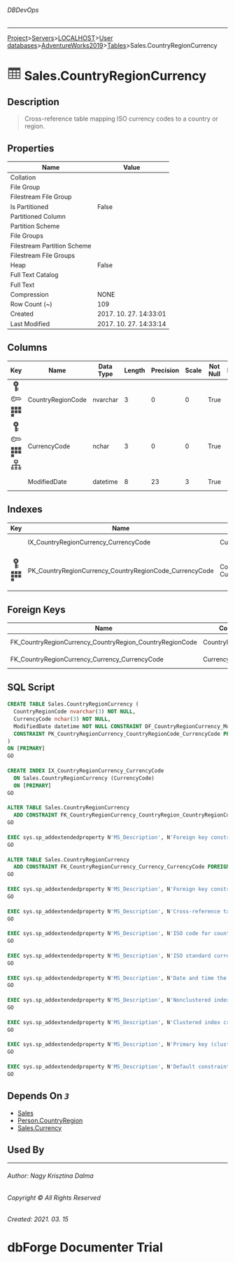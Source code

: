 ###### DBDevOps
___
[Project](../../../../../startpage.md)>[Servers](../../../../Servers.md)>[LOCALHOST](../../../LOCALHOST.md)>[User databases](../../UserDatabases.md)>[AdventureWorks2019](../AdventureWorks2019.md)>[Tables](Tables.md)>Sales.CountryRegionCurrency


# ![logo](../../../../../Images/table.svg) Sales.CountryRegionCurrency

## <a name="#Description"></a>Description
> Cross-reference table mapping ISO currency codes to a country or region.
## <a name="#Properties"></a>Properties
|Name|Value|
|---|---|
|Collation||
|File Group||
|Filestream File Group||
|Is Partitioned|False|
|Partitioned Column||
|Partition Scheme||
|File Groups||
|Filestream Partition Scheme||
|Filestream File Groups||
|Heap|False|
|Full Text Catalog||
|Full Text||
|Compression|NONE|
|Row Count (~)|109|
|Created|2017. 10. 27. 14:33:01|
|Last Modified|2017. 10. 27. 14:33:14|


## <a name="#Columns"></a>Columns
|Key|Name|Data Type|Length|Precision|Scale|Not Null|Identity|Rule|Default|Computed|Persisted|Description
|---|---|---|---|---|---|---|---|---|---|---|---|---
|[![Primary Key PK_CountryRegionCurrency_CountryRegionCode_CurrencyCode](../../../../../Images/primarykey.svg)](#Indexes)[![Foreign Keys FK_CountryRegionCurrency_CountryRegion_CountryRegionCode: Person.CountryRegion](../../../../../Images/foreignkey.svg)](#ForeignKeys)[![Cluster Key PK_CountryRegionCurrency_CountryRegionCode_CurrencyCode](../../../../../Images/Cluster.svg)](#Indexes)|CountryRegionCode|nvarchar|3|0|0|True||||False|False|ISO code for countries and regions. Foreign key to CountryRegion.CountryRegionCode.|
|[![Primary Key PK_CountryRegionCurrency_CountryRegionCode_CurrencyCode](../../../../../Images/primarykey.svg)](#Indexes)[![Foreign Keys FK_CountryRegionCurrency_Currency_CurrencyCode: Sales.Currency](../../../../../Images/foreignkey.svg)](#ForeignKeys)[![Cluster Key PK_CountryRegionCurrency_CountryRegionCode_CurrencyCode](../../../../../Images/Cluster.svg)](#Indexes)[![Indexes IX_CountryRegionCurrency_CurrencyCode](../../../../../Images/index.svg)](#Indexes)|CurrencyCode|nchar|3|0|0|True||||False|False|ISO standard currency code. Foreign key to Currency.CurrencyCode.|
||ModifiedDate|datetime|8|23|3|True|||(getdate())|False|False|Date and time the record was last updated.|

## <a name="#Indexes"></a>Indexes
|Key|Name|Columns|Unique|Type|Description
|---|---|---|---|---|---
||IX_CountryRegionCurrency_CurrencyCode|CurrencyCode|False||Nonclustered index.|
|[![Primary Key PK_CountryRegionCurrency_CountryRegionCode_CurrencyCode](../../../../../Images/primarykey.svg)](#Indexes)[![Cluster Key PK_CountryRegionCurrency_CountryRegionCode_CurrencyCode](../../../../../Images/Cluster.svg)](#Indexes)|PK_CountryRegionCurrency_CountryRegionCode_CurrencyCode|CountryRegionCode, CurrencyCode|True||Clustered index created by a primary key constraint.|

## <a name="#ForeignKeys"></a>Foreign Keys
|Name|Columns|Description
|---|---|---
|FK_CountryRegionCurrency_CountryRegion_CountryRegionCode|CountryRegionCode|Foreign key constraint referencing CountryRegion.CountryRegionCode.|
|FK_CountryRegionCurrency_Currency_CurrencyCode|CurrencyCode|Foreign key constraint referencing Currency.CurrencyCode.|

## <a name="#SqlScript"></a>SQL Script
```SQL
CREATE TABLE Sales.CountryRegionCurrency (
  CountryRegionCode nvarchar(3) NOT NULL,
  CurrencyCode nchar(3) NOT NULL,
  ModifiedDate datetime NOT NULL CONSTRAINT DF_CountryRegionCurrency_ModifiedDate DEFAULT (getdate()),
  CONSTRAINT PK_CountryRegionCurrency_CountryRegionCode_CurrencyCode PRIMARY KEY CLUSTERED (CountryRegionCode, CurrencyCode)
)
ON [PRIMARY]
GO

CREATE INDEX IX_CountryRegionCurrency_CurrencyCode
  ON Sales.CountryRegionCurrency (CurrencyCode)
  ON [PRIMARY]
GO

ALTER TABLE Sales.CountryRegionCurrency
  ADD CONSTRAINT FK_CountryRegionCurrency_CountryRegion_CountryRegionCode FOREIGN KEY (CountryRegionCode) REFERENCES Person.CountryRegion (CountryRegionCode)
GO

EXEC sys.sp_addextendedproperty N'MS_Description', N'Foreign key constraint referencing CountryRegion.CountryRegionCode.', 'SCHEMA', N'Sales', 'TABLE', N'CountryRegionCurrency', 'CONSTRAINT', N'FK_CountryRegionCurrency_CountryRegion_CountryRegionCode'
GO

ALTER TABLE Sales.CountryRegionCurrency
  ADD CONSTRAINT FK_CountryRegionCurrency_Currency_CurrencyCode FOREIGN KEY (CurrencyCode) REFERENCES Sales.Currency (CurrencyCode)
GO

EXEC sys.sp_addextendedproperty N'MS_Description', N'Foreign key constraint referencing Currency.CurrencyCode.', 'SCHEMA', N'Sales', 'TABLE', N'CountryRegionCurrency', 'CONSTRAINT', N'FK_CountryRegionCurrency_Currency_CurrencyCode'
GO

EXEC sys.sp_addextendedproperty N'MS_Description', N'Cross-reference table mapping ISO currency codes to a country or region.', 'SCHEMA', N'Sales', 'TABLE', N'CountryRegionCurrency'
GO

EXEC sys.sp_addextendedproperty N'MS_Description', N'ISO code for countries and regions. Foreign key to CountryRegion.CountryRegionCode.', 'SCHEMA', N'Sales', 'TABLE', N'CountryRegionCurrency', 'COLUMN', N'CountryRegionCode'
GO

EXEC sys.sp_addextendedproperty N'MS_Description', N'ISO standard currency code. Foreign key to Currency.CurrencyCode.', 'SCHEMA', N'Sales', 'TABLE', N'CountryRegionCurrency', 'COLUMN', N'CurrencyCode'
GO

EXEC sys.sp_addextendedproperty N'MS_Description', N'Date and time the record was last updated.', 'SCHEMA', N'Sales', 'TABLE', N'CountryRegionCurrency', 'COLUMN', N'ModifiedDate'
GO

EXEC sys.sp_addextendedproperty N'MS_Description', N'Nonclustered index.', 'SCHEMA', N'Sales', 'TABLE', N'CountryRegionCurrency', 'INDEX', N'IX_CountryRegionCurrency_CurrencyCode'
GO

EXEC sys.sp_addextendedproperty N'MS_Description', N'Clustered index created by a primary key constraint.', 'SCHEMA', N'Sales', 'TABLE', N'CountryRegionCurrency', 'INDEX', N'PK_CountryRegionCurrency_CountryRegionCode_CurrencyCode'
GO

EXEC sys.sp_addextendedproperty N'MS_Description', N'Primary key (clustered) constraint', 'SCHEMA', N'Sales', 'TABLE', N'CountryRegionCurrency', 'CONSTRAINT', N'PK_CountryRegionCurrency_CountryRegionCode_CurrencyCode'
GO

EXEC sys.sp_addextendedproperty N'MS_Description', N'Default constraint value of GETDATE()', 'SCHEMA', N'Sales', 'TABLE', N'CountryRegionCurrency', 'CONSTRAINT', N'DF_CountryRegionCurrency_ModifiedDate'
GO
```

## <a name="#DependsOn"></a>Depends On _`3`_
- [Sales](../Security/Schemas/Sales.md)
- [Person.CountryRegion](Person.CountryRegion.md)
- [Sales.Currency](Sales.Currency.md)


## <a name="#UsedBy"></a>Used By


___
###### Author: Nagy Krisztina Dalma
###### Copyright © All Rights Reserved
###### Created: 2021. 03. 15

# dbForge Documenter Trial